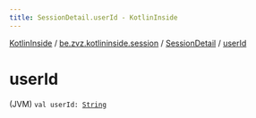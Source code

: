 ```yaml
---
title: SessionDetail.userId - KotlinInside
---
```


[KotlinInside](../../index.html) / [be.zvz.kotlininside.session](../index.html) / [SessionDetail](index.html) / [userId](./user-id.html)

# userId

(JVM) `val userId: `[`String`](https://kotlinlang.org/api/latest/jvm/stdlib/kotlin/-string/index.html)